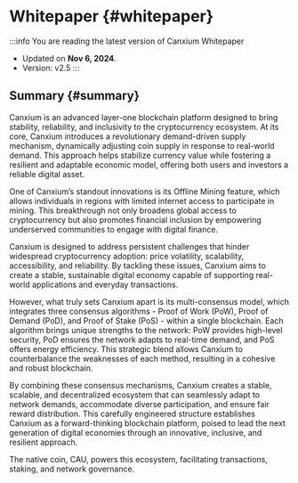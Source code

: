 # Whitepaper {#whitepaper}

:::info You are reading the latest version of Canxium Whitepaper

- Updated on **Nov 6, 2024**.
- Version: v2.5
  :::
  
## Summary {#summary}

Canxium is an advanced layer-one blockchain platform designed to bring stability, reliability, and inclusivity to the cryptocurrency ecosystem. At its core, Canxium introduces a revolutionary demand-driven supply mechanism, dynamically adjusting coin supply in response to real-world demand. This approach helps stabilize currency value while fostering a resilient and adaptable economic model, offering both users and investors a reliable digital asset.

One of Canxium’s standout innovations is its Offline Mining feature, which allows individuals in regions with limited internet access to participate in mining. This breakthrough not only broadens global access to cryptocurrency but also promotes financial inclusion by empowering underserved communities to engage with digital finance.

Canxium is designed to address persistent challenges that hinder widespread cryptocurrency adoption: price volatility, scalability, accessibility, and reliability. By tackling these issues, Canxium aims to create a stable, sustainable digital economy capable of supporting real-world applications and everyday transactions.

However, what truly sets Canxium apart is its multi-consensus model, which integrates three consensus algorithms - Proof of Work (PoW), Proof of Demand (PoD), and Proof of Stake (PoS) - within a single blockchain. Each algorithm brings unique strengths to the network: PoW provides high-level security, PoD ensures the network adapts to real-time demand, and PoS offers energy efficiency. This strategic blend allows Canxium to counterbalance the weaknesses of each method, resulting in a cohesive and robust blockchain.

By combining these consensus mechanisms, Canxium creates a stable, scalable, and decentralized ecosystem that can seamlessly adapt to network demands, accommodate diverse participation, and ensure fair reward distribution. This carefully engineered structure establishes Canxium as a forward-thinking blockchain platform, poised to lead the next generation of digital economies through an innovative, inclusive, and resilient approach.

The native coin, CAU, powers this ecosystem, facilitating transactions, staking, and network governance.
